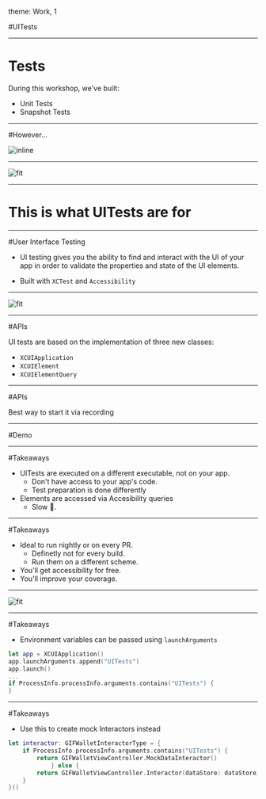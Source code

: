theme: Work, 1


#UITests

---

# Tests

During this workshop, we've built:

- Unit Tests
- Snapshot Tests

--- 

#However...

![inline](https://i.imgur.com/KBw4SIO.png)

---

![fit](https://i.imgur.com/Pw5IZDw.png)

---

# This is what UITests are for

---

#User Interface Testing

- UI testing gives you the ability to find and interact with the UI of your app in order to validate the properties and state of the UI elements.

- Built with `XCTest` and `Accessibility`

---

![fit](https://martinfowler.com/bliki/images/testPyramid/test-pyramid.png)

---

#APIs

UI tests are based on the implementation of three new classes:

- `XCUIApplication`
- `XCUIElement`
- `XCUIElementQuery`

---

#APIs

Best way to start it via recording

---

#Demo

---

#Takeaways

- UITests are executed on a different executable, not on your app.
	- Don't have access to your app's code.
	- Test preparation is done differently
- Elements are accessed via Accesibility queries
	- Slow 🐌. 

---

#Takeaways

- Ideal to run nightly or on every PR.
	- Definetly not for every build.
	- Run them on a different scheme.
- You'll get accessibility for free.
- You'll improve your coverage.

---

![fit](https://i.imgur.com/nT7ZjRm.png)

---

#Takeaways

- Environment variables can be passed using `launchArguments`

```swift
let app = XCUIApplication()
app.launchArguments.append("UITests")
app.launch()
...
if ProcessInfo.processInfo.arguments.contains("UITests") {
}

```
---

#Takeaways

- Use this to create mock Interactors instead

```swift
let interactor: GIFWalletInteractorType = {
	if ProcessInfo.processInfo.arguments.contains("UITests") {
		return GIFWalletViewController.MockDataInteractor()
            } else {
		return GIFWalletViewController.Interactor(dataStore: dataStore)
	}
}()
```
